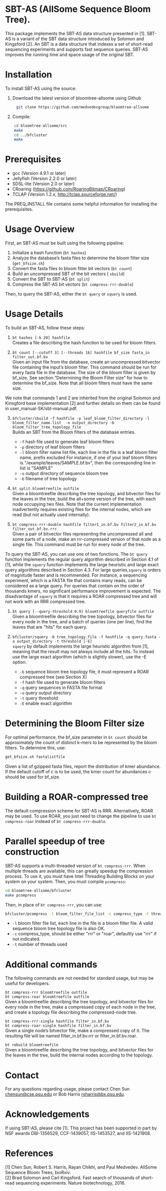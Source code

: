 # SBT-AS (AllSome Sequence Bloom Tree).


This package implements the SBT-AS data structure presented in [1]. SBT-AS is a variant of the SBT data structure introduced by Solomon and Kingsford [2]. An SBT is a data structure that indexes a set of short-read sequencing experiments and supports fast sequence queries. SBT-AS improves the running time and space usage of the original SBT. 


# Installation


To install SBT-AS using the source:  
1. Download the latest version of bloomtree-allsome using Github  
```bash  
     git clone https://github.com/medvedevgroup/bloomtree-allsome  
```  
2. Compile:  
```bash  
    cd bloomtree-allsome/src  
    make  
    cd ../bfcluster  
    make  
```


# Prerequisites


* gcc (Version 4.9.1 or later)
* Jellyfish (Version 2.2.0 or later)
* SDSL-lite (Version 2.0 or later)
* CRoaring (https://github.com/RoaringBitmap/CRoaring)
* TCLAP (Version 1.2.x, http://tclap.sourceforge.net/)


The PREQ_INSTALL file contains some helpful information for installing the prerequisites.


# Usage Overview


First, an SBT-AS must be built using the following pipeline:  
1. Initialize a hash function (`bt hashes`)  
2. Analyze the database’s fasta files to determine the bloom filter size (`get_bfsize.sh`)  
3. Convert the fasta files to bloom filter bit vectors (`bt count`)  
4. Build an uncompressed SBT of the bit vectors ( `sbuild`)  
5. Convert the SBT to SBT-AS (`bt split`)  
6. Compress the SBT-AS bit vectors (`bt compress-rrr-double`)


Then, to query the SBT-AS, either the `bt query` or `squery` is used. 


# Usage Details


To build an SBT-AS, follow these steps:


1.  `bt hashes [-k 20] hashfile`  
Creates a file describing the hash function to be used for bloom filters.


2.  `bt count [--cutoff 3] [--threads 16] hashfile bf_size fasta_in filter_out.bf.bv`  
Given an input file from the database, create an uncompressed bitvector file containing the input’s bloom filter. This command should be run for every fasta file in the database. The size of the bloom filter is given by bf_size. See section “Determining the Bloom Filter size” for how to determine the bf_size. Note that all bloom filters must have the same size.


We note that commands 1 and 2 are inherited from the original Solomon and Kinsgford base implementation [2] and further details on them can be found in user_manual-SK/sbt-manual.pdf.


3. `bfcluster/sbuild -f hashfile -p leaf_bloom_filter_directory -l bloom_filter_name.list  -o output_directory -b bloom_filter_tree_topology_file`  
Builds an SBT from the Bloom filters of the database entries. 
    - `-f` hash file used to generate leaf bloom filters
    - `-p` directory of leaf bloom filters
    - `-l` bloom filter name list file, each line in the file is a leaf bloom filter name, prefix excluded
For instance, if one of your leaf bloom filters is "/example/leaves/SAMPLE.bf.bv", then the corresponding line in list is "SAMPLE"
    - `-o` output directory of sequence bloom tree
    - `-b` filename of tree topology


4. `bt split bloomtreefile outfile`  
Given a bloomtreefile describing the tree topology, and bitvector files for the leaves in the tree, build the all+some version of the tree, with each node occupying two files. Note that the current implementation inadvertently requires existing files for the internal nodes, which are read (but not actually used internally).


5. `bt compress-rrr-double hashfile filter1_in.bf.bv filter2_in.bf.bv filter_out.bf.bv.rrr`  
Given a pair of bitvector files representing the uncompressed all and some parts of a node, make an rrr-compressed version of that node as a single file. This command must be run for every node of the tree.


To query the SBT-AS, you can use one of two functions. The `bt query` function implements the regular query algorithm described in Section 4.1 of [1], while the `squery` function implements the large heuristic and large exact query algorithms described in Section 4.3. For large queries,`squery` is orders of magnitude faster and is recommended. For instance, a sequencing experiment, which is a FASTA file that contains many reads, can be considered as a large query. For queries that contain on the order of thousands kmers, no significant performance improvement is expected. The disadvantage of `squery` is that it requires a ROAR compressed tree and will not work with an RRR compressed tree.


1. `bt query [--query-threshold 0.9] bloomtreefile queryfile outfile`  
Given a bloomtreefile describing the tree topology, bitvector files for every node in the tree, and a batch of queries (one per line), find the leaves that are "hits" for each query.


2. `bfcluster/squery -b tree_topology_file -f hashfile -q query.fasta -o output_directory -t threshold [-E]`  
`squery` by default implements the large heuristic algorithm from [1], meaning that the result may not always include all the hits. To instead use the large exact algorithm (which is slightly slower), use the -E option.
    - `-b` sequence bloom tree topology file, it must represent a ROAR compressed tree (see Section X)
    - `-f` hash file used to generate bloom filters
    - `-q` query sequences in FASTA file format
    - `-o` query output directory
    - `-t` query threshold
    - `-E` enable exact algorithm 




# Determining the Bloom Filter size


For optimal performance, the bf_size parameter in `bt count` should be approximately the count of distinct k-mers to be represented by the bloom filters. To determine this, use: 


```bash
get_bfsize.sh fastalistfile
```
Given a list of gzipped fasta files, report the distribution of kmer abundance. If the default cutoff of _c_ is to be used, the kmer count for abundances _c_ should be used for bf_size.


# Building a ROAR-compressed tree


The default compression scheme for SBT-AS is RRR. Alternatively, ROAR may be used. To use ROAR,  you just need to change the pipeline to use `bt compress-roar` instead of `bt compress-rrr-double`.


# Parallel speedup of tree construction


SBT-AS supports a multi-threaded version of `bt compress-rrr`. When multiple threads are available, this can greatly speedup the compression process. To use it, you must have Intel Threading Building Blocks on your system on your system. Then, you must compile `pcompress`:
```bash
cd bloomtree-allsome/bfcluster
make pcompress
```
Then, in place of `bt compress-rrr`, you can use:
 ```bash
bfcluster/pcompress -l bloom_filter_file_list -c compress_type -t thread
```
- `-l` bloom filter file list, each line in the file is a bloom filter file. A valid sequence bloom tree topology file is also OK.
- `-c` compress_type, should be either "rrr" or "roar", defaultly use "rrr" if not indicated.
- `-t` number of threads used


# Additional commands 
The following commands are not needed for standard usage, but may be useful for developers.


`bt compress-rrr bloomtreefile outfile`  
`bt compress-roar bloomtreefile outfile`  
Given a bloomtreefile describing the tree topology, and bitvector files for every node in the tree, make a compressed copy of each node in the tree, and create a topology file describing the compressed-node tree.


`bt compress-rrr-single hashfile filter_in.bf.bv`  
`bt compress-roar-single hashfile filter_in.bf.bv`  
Given a single node’s bitvector file, make a compressed copy of it.  The resulting file will be named filter_in.bf.bv.rrr or filter_in.bf.bv.roar.


`bt rebuild bloomtreefile`  
Given a bloomtreefile describing the tree topology, and bitvector files for the leaves in the tree, build the internal nodes according to the topology.


# Contact
For any questions regarding usage, please contact Chen Sun <chensun@cse.psu.edu> or Bob Harris <rsharris@bx.psu.edu>. 


# Acknowledgements


If using SBT-AS, please cite [1]. This project has been supported in part by NSF awards DBI-1356529, CCF-1439057, IIS-1453527, and IIS-1421908.




# References


[1] Chen Sun, Robert S. Harris, Rayan Chikhi, and Paul Medvedev. AllSome Sequence Bloom Trees, bioRxiv.  
[2] Brad Solomon and Carl Kingsford. Fast search of thousands of short-read sequencing experiments. Nature biotechnology, 2016.
